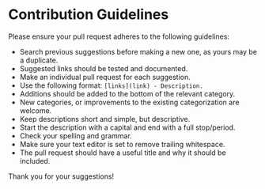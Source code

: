 # Contribution Guidelines

Please ensure your pull request adheres to the following guidelines:

- Search previous suggestions before making a new one, as yours may be a duplicate.
- Suggested links should be tested and documented.
- Make an individual pull request for each suggestion.
- Use the following format: `[links](link) - Description.`
- Additions should be added to the bottom of the relevant category.
- New categories, or improvements to the existing categorization are welcome.
- Keep descriptions short and simple, but descriptive.
- Start the description with a capital and end with a full stop/period.
- Check your spelling and grammar.
- Make sure your text editor is set to remove trailing whitespace.
- The pull request should have a useful title and why it should be included.

Thank you for your suggestions!